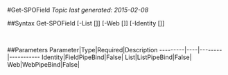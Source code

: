 #Get-SPOField
*Topic last generated: 2015-02-08*


##Syntax
    Get-SPOField [-List [<ListPipeBind>]] [-Web [<WebPipeBind>]] [-Identity [<FieldPipeBind>]]

&nbsp;

##Parameters
Parameter|Type|Required|Description
---------|----|--------|-----------
Identity|FieldPipeBind|False|
List|ListPipeBind|False|
Web|WebPipeBind|False|
